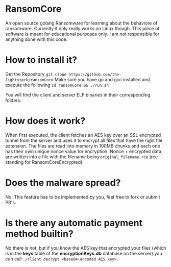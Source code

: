 # RansomCore

An open source golang Ransomware for learning about the behaviore of ransomware.
Currently it only really works on Linux though.
This piece of software is meant for educational purposes only.
I am not responsible for anything done with this code.

# How to install it?
Get the Repository
`git clone https://github.com/the-lightstack/ransomCore`
Make sure you have go and gcc installed and execute the following
`cd ransomCore && ./run.sh`

You will find the client and server ELF binaries in their corresponding folders.

# How does it work?
When first executed, the client fetches an AES key over an SSL encrypted tunnel
from the server and uses it to encrypt all files that have the right file extension.
The files are read into memory in 100MB chunks and each one has their own unique
nonce value for encryption. Nonce + encrypted data are written into a file with 
the filename being `original_filename.rce` (rce standing for RansomCoreEncrypted)

# Does the malware spread?
No. This feature has to be implemented by you, feel free to fork or submit PR's.

# Is there any automatic payment method builtin?
No there is not, but if you know the AES key that encrypted your files (which is
in the **keys** table of the **encryptionKeys.db** database on the server) you can 
call `./client decrypt <base64-encoded AES key>`

